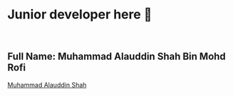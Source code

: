 <h1>Junior developer here 👋</h1>

<!--
**alauddin3604/alauddin3604** is a ✨ _special_ ✨ repository because its `README.md` (this file) appears on your GitHub profile.

Here are some ideas to get you started:

- 🔭 I’m currently working on ...
- 🌱 I’m currently learning ...
- 👯 I’m looking to collaborate on ...
- 🤔 I’m looking for help with ...
- 💬 Ask me about ...
- 📫 How to reach me: ...
- 😄 Pronouns: ...
- ⚡ Fun fact: ...
-->

<br>
<h2>
Full Name: <strong>Muhammad Alauddin Shah Bin Mohd Rofi</strong>
</h2>
<div class="badge-base LI-profile-badge" data-locale="en_US" data-size="medium" data-theme="light" data-type="HORIZONTAL" data-vanity="muhammad-alauddin-shah" data-version="v1"><a class="badge-base__link LI-simple-link" href="https://my.linkedin.com/in/muhammad-alauddin-shah?trk=profile-badge">Muhammad Alauddin Shah</a></div>

<html>
<script src="https://platform.linkedin.com/badges/js/profile.js" async defer type="text/javascript"></script>
</html>

